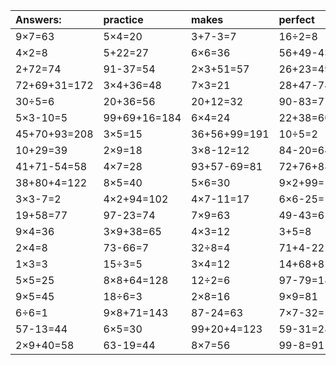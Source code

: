 | Answers: | practice | makes | perfect | ! |
| :--- | :--- | :--- | :--- | :--- |
| 9×7=63 | 5×4=20 | 3+7-3=7 | 16÷2=8 | 67-4=63 | 
| 4×2=8 | 5+22=27 | 6×6=36 | 56+49-43=62 | 7-1=6 | 
| 2+72=74 | 91-37=54 | 2×3+51=57 | 26+23=49 | 6×2=12 | 
| 72+69+31=172 | 3×4+36=48 | 7×3=21 | 28+47-74=1 | 2×2=4 | 
| 30÷5=6 | 20+36=56 | 20+12=32 | 90-83=7 | 82-61=21 | 
| 5×3-10=5 | 99+69+16=184 | 6×4=24 | 22+38=60 | 6×7=42 | 
| 45+70+93=208 | 3×5=15 | 36+56+99=191 | 10÷5=2 | 77+74+60=211 | 
| 10+29=39 | 2×9=18 | 3×8-12=12 | 84-20=64 | 38-28=10 | 
| 41+71-54=58 | 4×7=28 | 93+57-69=81 | 72+76+88=236 | 16+23=39 | 
| 38+80+4=122 | 8×5=40 | 5×6=30 | 9×2+99=117 | 1+99+12=112 | 
| 3×3-7=2 | 4×2+94=102 | 4×7-11=17 | 6×6-25=11 | 3×8=24 | 
| 19+58=77 | 97-23=74 | 7×9=63 | 49-43=6 | 52+22=74 | 
| 9×4=36 | 3×9+38=65 | 4×3=12 | 3+5=8 | 25+56=81 | 
| 2×4=8 | 73-66=7 | 32÷8=4 | 71+4-22=53 | 16÷8=2 | 
| 1×3=3 | 15÷3=5 | 3×4=12 | 14+68+81=163 | 50-41=9 | 
| 5×5=25 | 8×8+64=128 | 12÷2=6 | 97-79=18 | 3×2=6 | 
| 9×5=45 | 18÷6=3 | 2×8=16 | 9×9=81 | 4×5-4=16 | 
| 6÷6=1 | 9×8+71=143 | 87-24=63 | 7×7-32=17 | 43-34=9 | 
| 57-13=44 | 6×5=30 | 99+20+4=123 | 59-31=28 | 8×6=48 | 
| 2×9+40=58 | 63-19=44 | 8×7=56 | 99-8=91 | 2×9-8=10 | 
